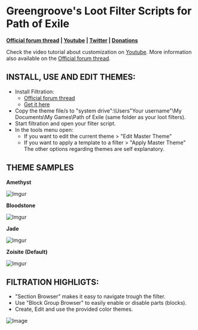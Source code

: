 # Greengroove's Loot Filter Scripts for Path of Exile

**[Official forum thread](https://www.pathofexile.com/forum/view-thread/1566921)
|
[Youtube](https://www.youtube.com/c/GreengroovePOE)
|
[Twitter](https://twitter.com/GreengroovePOE)
|
[Donations](https://www.paypal.com/cgi-bin/webscr?cmd=_s-xclick&hosted_button_id=ENRA8DXJ9TSBC)**

Check the video tutorial about customization on [Youtube](https://youtu.be/oDu5NT5qdxU). More information also available on the [Official forum thread](https://www.pathofexile.com/forum/view-thread/1566921).

## INSTALL, USE AND EDIT THEMES:

- Install Filtration:
  - [Official forum thread](https://www.pathofexile.com/forum/view-thread/1287447/)
  - [Get it here](https://github.com/ben-wallis/Filtration/releases)
- Copy the theme file/s to "system drive":\Users\"Your username"\My Documents\My Games\Path of Exile (same folder as your loot filters).
- Start filtration and open your filter script.
- In the tools menu open:
  - If you want to edit the current theme > "Edit Master Theme"
  - If you want to apply a template to a filter > "Apply Master Theme"
The other options regarding themes are self explanatory.

## THEME SAMPLES

**Amethyst**

![Imgur](http://i.imgur.com/6Mccuuy.jpg)

**Bloodstone**

![Imgur](http://i.imgur.com/f1altgo.jpg)

**Jade**

![Imgur](http://i.imgur.com/fGwPcde.jpg)

**Zoisite (Default)**

![Imgur](http://i.imgur.com/tnMqJRi.jpg)


## FILTRATION HIGHLIGTS:
- "Section Browser" makes it easy to navigate trough the filter.
- Use "Block Group Browser" to easily enable or disable parts (blocks).
- Create, Edit and use the provided color themes.

![Image](http://i.imgur.com/1KeRa4b.png)